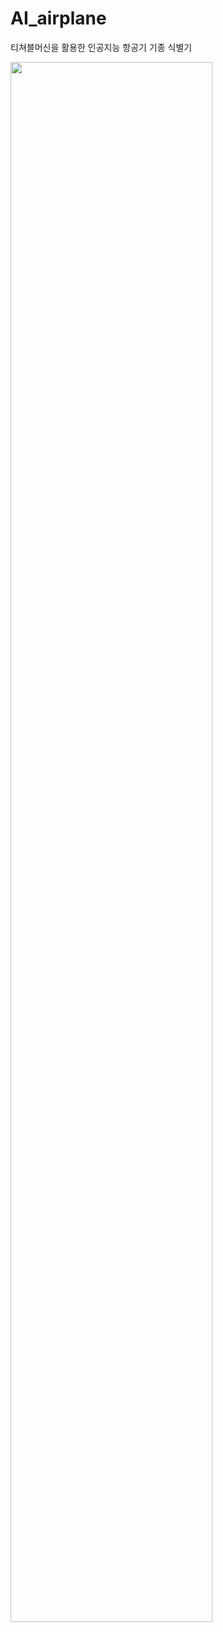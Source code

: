 # AI_airplane
티쳐블머신을 활용한 인공지능 항공기 기종 식별기

<img src = "https://user-images.githubusercontent.com/72850237/121892057-37fb5880-cd57-11eb-9000-bd57b541c68a.jpg" width="80%">
